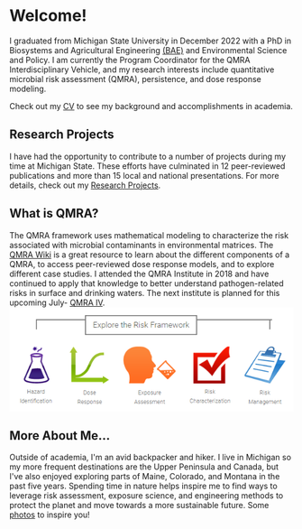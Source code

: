 # Welcome!

I graduated from Michigan State University in December 2022 with a PhD in Biosystems and Agricultural Engineering [(BAE)](https://www.egr.msu.edu/bae/) and Environmental Science and Policy. I am currently the Program Coordinator for the QMRA Interdisciplinary Vehicle, and my research interests include quantitative microbial risk assessment (QMRA), persistence, and dose response modeling. 

Check out my [CV](./CV_rmd_KD.html) to see my background and accomplishments in academia. 

## Research Projects
I have had the opportunity to contribute to a number of projects during my time at Michigan State. These efforts have culminated in 12 peer-reviewed publications and more than 15 local and national presentations. For more details, check out my [Research Projects](./research_projects.html).

## What is QMRA?
The QMRA framework uses mathematical modeling to characterize the risk associated with microbial contaminants in environmental matrices. The [QMRA Wiki](http://qmrawiki.org/) is a great resource to learn about the different components of a QMRA, to access peer-reviewed dose response models, and to explore different case studies. I attended the QMRA Institute in 2018 and have continued to apply that knowledge to better understand pathogen-related risks in surface and drinking waters. The next institute is planned for this upcoming July- [QMRA IV](https://events.anr.msu.edu/QMRAIV2022/).
<img align="center" src="/docs/assets/qmra_steps.PNG" alt="Diagram demonstrating the five steps of a QMRA (taken from the Wiki): Hazard ID, Exposure Assessment, Dose Response Assessment, Risk Characterization, and Risk Management">

## More About Me...
Outside of academia, I'm an avid backpacker and hiker. I live in Michigan so my more frequent destinations are the Upper Peninsula and Canada, but I've also enjoyed exploring parts of Maine, Colorado, and Montana in the past five years. Spending time in nature helps inspire me to find ways to leverage risk assessment, exposure science, and engineering methods to protect the planet and move towards a more sustainable future. Some [photos](./about_me_photos.md) to inspire you!  


 
